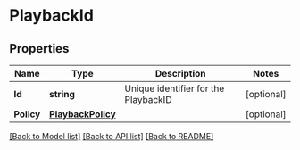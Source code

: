 # PlaybackId

## Properties
Name | Type | Description | Notes
------------ | ------------- | ------------- | -------------
**Id** | **string** | Unique identifier for the PlaybackID | [optional] 
**Policy** | [**PlaybackPolicy**](PlaybackPolicy.md) |  | [optional] 

[[Back to Model list]](../README.md#documentation-for-models) [[Back to API list]](../README.md#documentation-for-api-endpoints) [[Back to README]](../README.md)


